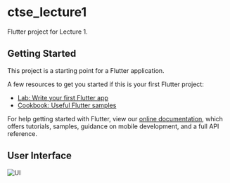 # ctse_lecture1

Flutter project for Lecture 1.

## Getting Started

This project is a starting point for a Flutter application.

A few resources to get you started if this is your first Flutter project:

- [Lab: Write your first Flutter app](https://flutter.dev/docs/get-started/codelab)
- [Cookbook: Useful Flutter samples](https://flutter.dev/docs/cookbook)

For help getting started with Flutter, view our
[online documentation](https://flutter.dev/docs), which offers tutorials,
samples, guidance on mobile development, and a full API reference.

## User Interface

![UI](https://github.com/paradocx96/SE4010-CTSE/blob/main/ctse_lecture1/ui/img.png "User Interface")  
